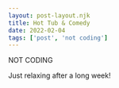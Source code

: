 ```yaml
---
layout: post-layout.njk
title: Hot Tub & Comedy
date: 2022-02-04
tags: ['post', 'not coding']
---
```

<!-- Excerpt Start -->
NOT CODING
<!-- Excerpt End -->

Just relaxing after a long week!
